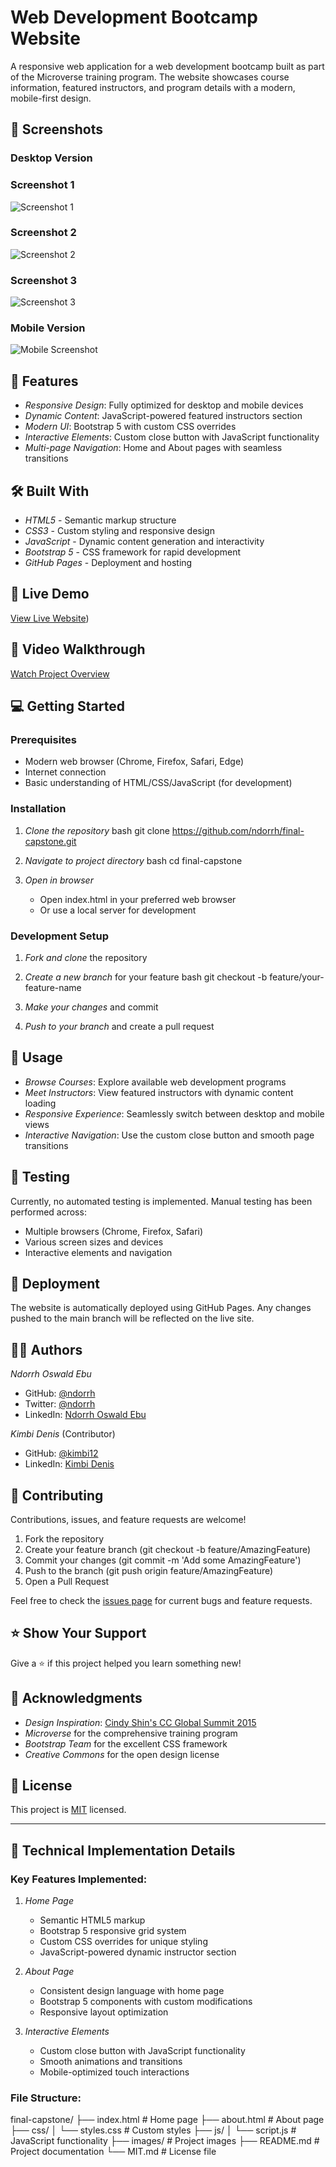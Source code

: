 # Web Development Bootcamp Website

A responsive web application for a web development bootcamp built as part of the Microverse training program. The website showcases course information, featured instructors, and program details with a modern, mobile-first design.

## 📸 Screenshots

### Desktop Version
### Screenshot 1
![Screenshot 1](Screenshot%201.png)

### Screenshot 2
![Screenshot 2](Screenshot%202.png)

### Screenshot 3
![Screenshot 3](Screenshot%203.png)
### Mobile Version
![Mobile Screenshot](Screenshot%204.png)

## 🌟 Features

- *Responsive Design*: Fully optimized for desktop and mobile devices
- *Dynamic Content*: JavaScript-powered featured instructors section
- *Modern UI*: Bootstrap 5 with custom CSS overrides
- *Interactive Elements*: Custom close button with JavaScript functionality
- *Multi-page Navigation*: Home and About pages with seamless transitions

## 🛠 Built With

- *HTML5* - Semantic markup structure
- *CSS3* - Custom styling and responsive design
- *JavaScript* - Dynamic content generation and interactivity
- *Bootstrap 5* - CSS framework for rapid development
- *GitHub Pages* - Deployment and hosting

## 🚀 Live Demo

[View Live Website]([https://github.com/kimbi12/CC-GLOBAL-SUMMIT-PROJECT/]))

## 🎥 Video Walkthrough

[Watch Project Overview](https://www.loom.com/share/777ee4f15993418ea31e0fac91c2907c)

## 💻 Getting Started

### Prerequisites

- Modern web browser (Chrome, Firefox, Safari, Edge)
- Internet connection
- Basic understanding of HTML/CSS/JavaScript (for development)

### Installation

1. *Clone the repository*
   bash
   git clone https://github.com/ndorrh/final-capstone.git
   

2. *Navigate to project directory*
   bash
   cd final-capstone
   

3. *Open in browser*
   - Open index.html in your preferred web browser
   - Or use a local server for development

### Development Setup

1. *Fork and clone* the repository
2. *Create a new branch* for your feature
   bash
   git checkout -b feature/your-feature-name
   
3. *Make your changes* and commit
4. *Push to your branch* and create a pull request

## 📱 Usage

- *Browse Courses*: Explore available web development programs
- *Meet Instructors*: View featured instructors with dynamic content loading
- *Responsive Experience*: Seamlessly switch between desktop and mobile views
- *Interactive Navigation*: Use the custom close button and smooth page transitions

## 🧪 Testing

Currently, no automated testing is implemented. Manual testing has been performed across:
- Multiple browsers (Chrome, Firefox, Safari)
- Various screen sizes and devices
- Interactive elements and navigation

## 🚀 Deployment

The website is automatically deployed using GitHub Pages. Any changes pushed to the main branch will be reflected on the live site.

## 👨‍💻 Authors

*Ndorrh Oswald Ebu*
- GitHub: [@ndorrh](https://github.com/ndorrh)
- Twitter: [@ndorrh](https://twitter.com/ndorrh)
- LinkedIn: [Ndorrh Oswald Ebu](https://www.linkedin.com/in/ndorrh-oswald-ebu-82ab02236/)

*Kimbi Denis* (Contributor)
- GitHub: [@kimbi12](https://github.com/kimbi12)
- LinkedIn: [Kimbi Denis](https://www.linkedin.com/in/kimbidenis)

## 🤝 Contributing

Contributions, issues, and feature requests are welcome!

1. Fork the repository
2. Create your feature branch (git checkout -b feature/AmazingFeature)
3. Commit your changes (git commit -m 'Add some AmazingFeature')
4. Push to the branch (git push origin feature/AmazingFeature)
5. Open a Pull Request

Feel free to check the [issues page](https://github.com/ndorrh/final-capstone/issues) for current bugs and feature requests.

## ⭐ Show Your Support

Give a ⭐ if this project helped you learn something new!

## 🙏 Acknowledgments

- *Design Inspiration*: [Cindy Shin's CC Global Summit 2015](https://www.behance.net/gallery/29845175/CC-Global-Summit-2015)
- *Microverse* for the comprehensive training program
- *Bootstrap Team* for the excellent CSS framework
- *Creative Commons* for the open design license

## 📄 License

This project is [MIT](./MIT.md) licensed.

---

## 🔧 Technical Implementation Details

### Key Features Implemented:

1. *Home Page*
   - Semantic HTML5 markup
   - Bootstrap 5 responsive grid system
   - Custom CSS overrides for unique styling
   - JavaScript-powered dynamic instructor section

2. *About Page*
   - Consistent design language with home page
   - Bootstrap 5 components with custom modifications
   - Responsive layout optimization

3. *Interactive Elements*
   - Custom close button with JavaScript functionality
   - Smooth animations and transitions
   - Mobile-optimized touch interactions

### File Structure:

final-capstone/
├── index.html          # Home page
├── about.html          # About page
├── css/
│   └── styles.css      # Custom styles
├── js/
│   └── script.js       # JavaScript functionality
├── images/             # Project images
├── README.md           # Project documentation
└── MIT.md             # License file


